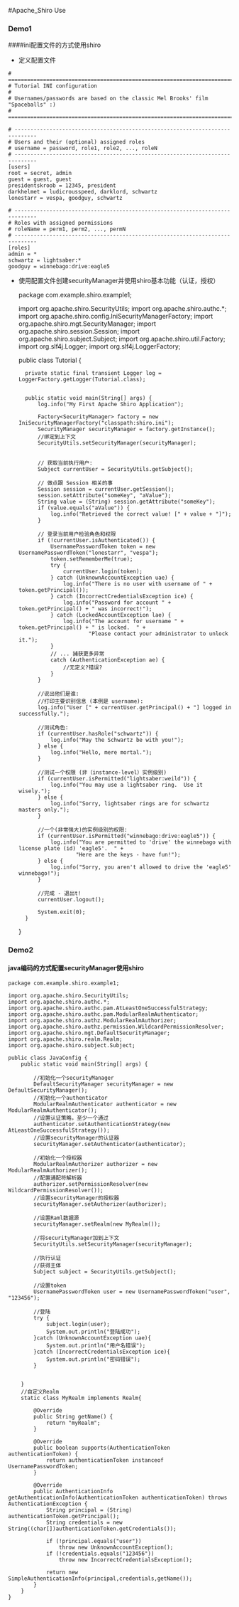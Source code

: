 #Apache_Shiro Use

### Demo1
####ini配置文件的方式使用shiro
* 定义配置文件

```
# =============================================================================
# Tutorial INI configuration
#
# Usernames/passwords are based on the classic Mel Brooks' film "Spaceballs" :)
# =============================================================================

# -----------------------------------------------------------------------------
# Users and their (optional) assigned roles
# username = password, role1, role2, ..., roleN
# -----------------------------------------------------------------------------
[users]
root = secret, admin
guest = guest, guest
presidentskroob = 12345, president
darkhelmet = ludicrousspeed, darklord, schwartz
lonestarr = vespa, goodguy, schwartz

# -----------------------------------------------------------------------------
# Roles with assigned permissions
# roleName = perm1, perm2, ..., permN
# -----------------------------------------------------------------------------
[roles]
admin = *
schwartz = lightsaber:*
goodguy = winnebago:drive:eagle5
```

        
        
* 使用配置文件创建securityManager并使用shiro基本功能（认证，授权）


    package com.example.shiro.example1;
    
    import org.apache.shiro.SecurityUtils;
    import org.apache.shiro.authc.*;
    import org.apache.shiro.config.IniSecurityManagerFactory;
    import org.apache.shiro.mgt.SecurityManager;
    import org.apache.shiro.session.Session;
    import org.apache.shiro.subject.Subject;
    import org.apache.shiro.util.Factory;
    import org.slf4j.Logger;
    import org.slf4j.LoggerFactory;
    
    
    public class Tutorial {
    
        private static final transient Logger log = LoggerFactory.getLogger(Tutorial.class);
    
    
        public static void main(String[] args) {
            log.info("My First Apache Shiro Application");
    
            Factory<SecurityManager> factory = new IniSecurityManagerFactory("classpath:shiro.ini");
            SecurityManager securityManager = factory.getInstance();
            //绑定到上下文
            SecurityUtils.setSecurityManager(securityManager);
    
    
            // 获取当前执行用户:
            Subject currentUser = SecurityUtils.getSubject();
    
            // 做点跟 Session 相关的事
            Session session = currentUser.getSession();
            session.setAttribute("someKey", "aValue");
            String value = (String) session.getAttribute("someKey");
            if (value.equals("aValue")) {
                log.info("Retrieved the correct value! [" + value + "]");
            }
    
            // 登录当前用户检验角色和权限
            if (!currentUser.isAuthenticated()) {
                UsernamePasswordToken token = new UsernamePasswordToken("lonestarr", "vespa");
                token.setRememberMe(true);
                try {
                    currentUser.login(token);
                } catch (UnknownAccountException uae) {
                    log.info("There is no user with username of " + token.getPrincipal());
                } catch (IncorrectCredentialsException ice) {
                    log.info("Password for account " + token.getPrincipal() + " was incorrect!");
                } catch (LockedAccountException lae) {
                    log.info("The account for username " + token.getPrincipal() + " is locked.  " +
                            "Please contact your administrator to unlock it.");
                }
                // ... 捕获更多异常
                catch (AuthenticationException ae) {
                    //无定义?错误?
                }
            }
    
            //说出他们是谁:
            //打印主要识别信息 (本例是 username):
            log.info("User [" + currentUser.getPrincipal() + "] logged in successfully.");
    
            //测试角色:
            if (currentUser.hasRole("schwartz")) {
                log.info("May the Schwartz be with you!");
            } else {
                log.info("Hello, mere mortal.");
            }
    
            //测试一个权限 (非（instance-level）实例级别)
            if (currentUser.isPermitted("lightsaber:weild")) {
                log.info("You may use a lightsaber ring.  Use it wisely.");
            } else {
                log.info("Sorry, lightsaber rings are for schwartz masters only.");
            }
    
            //一个(非常强大)的实例级别的权限:
            if (currentUser.isPermitted("winnebago:drive:eagle5")) {
                log.info("You are permitted to 'drive' the winnebago with license plate (id) 'eagle5'.  " +
                        "Here are the keys - have fun!");
            } else {
                log.info("Sorry, you aren't allowed to drive the 'eagle5' winnebago!");
            }
    
            //完成 - 退出t!
            currentUser.logout();
    
            System.exit(0);
        }
    }
    
### Demo2
#### java编码的方式配置securityManager使用shiro

    package com.example.shiro.example1;
    
    import org.apache.shiro.SecurityUtils;
    import org.apache.shiro.authc.*;
    import org.apache.shiro.authc.pam.AtLeastOneSuccessfulStrategy;
    import org.apache.shiro.authc.pam.ModularRealmAuthenticator;
    import org.apache.shiro.authz.ModularRealmAuthorizer;
    import org.apache.shiro.authz.permission.WildcardPermissionResolver;
    import org.apache.shiro.mgt.DefaultSecurityManager;
    import org.apache.shiro.realm.Realm;
    import org.apache.shiro.subject.Subject;
    
    public class JavaConfig {
        public static void main(String[] args) {
    
            //初始化一个securityManager
            DefaultSecurityManager securityManager = new DefaultSecurityManager();
            //初始化一个authenticator
            ModularRealmAuthenticator authenticator = new ModularRealmAuthenticator();
            //设置认证策略，至少一个通过
            authenticator.setAuthenticationStrategy(new AtLeastOneSuccessfulStrategy());
            //设置securityManager的认证器
            securityManager.setAuthenticator(authenticator);
    
            //初始化一个授权器
            ModularRealmAuthorizer authorizer = new ModularRealmAuthorizer();
            //配置通配符解析器
            authorizer.setPermissionResolver(new WildcardPermissionResolver());
            //设置securityManager的授权器
            securityManager.setAuthorizer(authorizer);
    
            //设置Raml数据源
            securityManager.setRealm(new MyRealm());
    
            //将securityManager加到上下文
            SecurityUtils.setSecurityManager(securityManager);
    
            //执行认证
            //获得主体
            Subject subject = SecurityUtils.getSubject();
            
            //设置token
            UsernamePasswordToken user = new UsernamePasswordToken("user", "123456");
    
            //登陆
            try {
                subject.login(user);
                System.out.println("登陆成功");
            }catch (UnknownAccountException uae){
                System.out.println("用户名错误");
            }catch (IncorrectCredentialsException ice){
                System.out.println("密码错误");
            }
    
    
        }
        //自定义Realm
        static class MyRealm implements Realm{
    
            @Override
            public String getName() {
                return "myRealm";
            }
    
            @Override
            public boolean supports(AuthenticationToken authenticationToken) {
                return authenticationToken instanceof UsernamePasswordToken;
            }
    
            @Override
            public AuthenticationInfo getAuthenticationInfo(AuthenticationToken authenticationToken) throws AuthenticationException {
                String principal = (String) authenticationToken.getPrincipal();
                String credentials = new String((char[])authenticationToken.getCredentials());
    
                if (!principal.equals("user"))
                    throw new UnknownAccountException();
                if (!credentials.equals("123456"))
                    throw new IncorrectCredentialsException();
    
                return new SimpleAuthenticationInfo(principal,credentials,getName());
            }
        }
    }